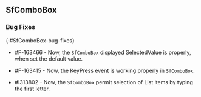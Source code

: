 ## SfComboBox

### Bug Fixes

{:#SfComboBox-bug-fixes}

* \#F-163466 - Now, the `SfComboBox` displayed SelectedValue is  properly, when set the default value.

* \#F-163415 - Now, the KeyPress event is working properly in  `SfComboBox`.

* \#I313802 - Now, the `SfComboBox` permit selection of List items by typing the first letter.